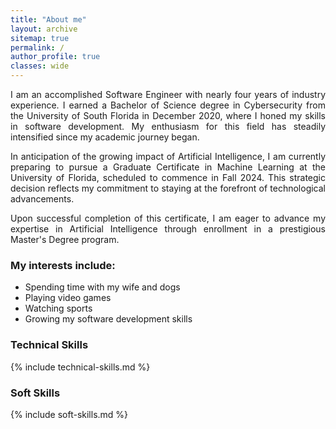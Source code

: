 ```yaml
---
title: "About me"
layout: archive
sitemap: true
permalink: /
author_profile: true
classes: wide
---
```


<!-- <img src="/assets/images/research.png" width="420px" align="right" style="display:block;margin-bottom:25px;margin-left:auto;margin-right:auto;padding-left: 25px;padding-right: 25px;" z-index="1" />  -->

<p style="text-align: justify">
I am an accomplished Software Engineer with nearly four years of industry experience. I earned a Bachelor of Science degree in Cybersecurity from the University of South Florida in December 2020, where I honed my skills in software development. My enthusiasm for this field has steadily intensified since my academic journey began.
</p>
<p style="text-align: justify">
In anticipation of the growing impact of Artificial Intelligence, I am currently preparing to pursue a Graduate Certificate in Machine Learning at the University of Florida, scheduled to commence in Fall 2024. This strategic decision reflects my commitment to staying at the forefront of technological advancements.
</p>
<p style="text-align: justify">
Upon successful completion of this certificate, I am eager to advance my expertise in Artificial Intelligence through enrollment in a prestigious Master's Degree program.
</p>

### My interests include:
- Spending time with my wife and dogs
- Playing video games
- Watching sports
- Growing my software development skills


### Technical Skills

{% include technical-skills.md %}

### Soft Skills

{% include soft-skills.md %}
